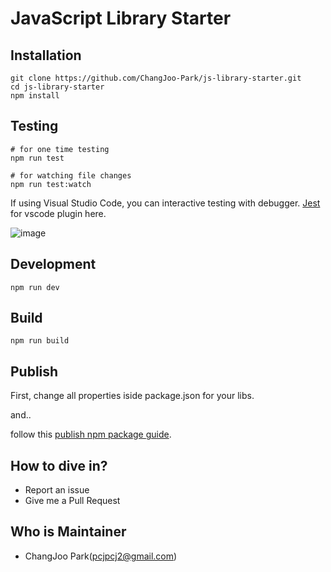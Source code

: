 # JavaScript Library Starter

## Installation

```
git clone https://github.com/ChangJoo-Park/js-library-starter.git
cd js-library-starter
npm install
```

## Testing

```
# for one time testing
npm run test

# for watching file changes
npm run test:watch
```

If using Visual Studio Code, you can interactive testing with debugger.
[Jest](https://marketplace.visualstudio.com/items?itemName=Orta.vscode-jest) for vscode plugin here.

![image](https://i.imgur.com/72z5Tq7.gif)


## Development

```
npm run dev
```

## Build

```
npm run build
```

## Publish

First, change all properties iside package.json for your libs.

and..

follow this [publish npm package guide](https://docs.npmjs.com/getting-started/publishing-npm-packages).


## How to dive in?

- Report an issue
- Give me a Pull Request

## Who is Maintainer

- ChangJoo Park(pcjpcj2@gmail.com)
